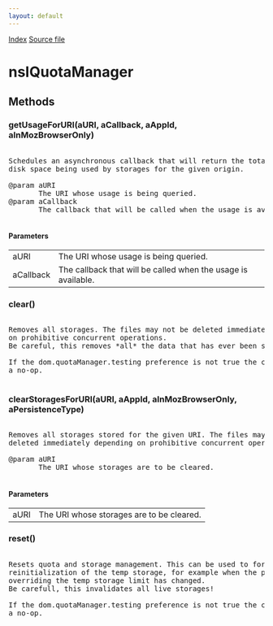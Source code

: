 ```yaml
---
layout: default
---
```

<div id='links'><a href="../index.html">Index</a>
<a href="http://dxr.mozilla.org/mozilla-central/source/dom/quota/nsIQuotaManager.idl">Source file</a>
</div>

# nsIQuotaManager #

## Methods ##

### getUsageForURI(aURI, aCallback, aAppId, aInMozBrowserOnly) ###
<pre>  
Schedules an asynchronous callback that will return the total amount of  
disk space being used by storages for the given origin.  
  
@param aURI  
       The URI whose usage is being queried.  
@param aCallback  
       The callback that will be called when the usage is available.  
  
</pre>
#### Parameters ####

<table>

<tr>
<td>aURI</td>
<td>       The URI whose usage is being queried.  
</td>
</tr>

<tr>
<td>aCallback</td>
<td>       The callback that will be called when the usage is available.  
</td>
</tr>

</table>

### clear() ###
<pre>  
Removes all storages. The files may not be deleted immediately depending  
on prohibitive concurrent operations.  
Be careful, this removes *all* the data that has ever been stored!  
  
If the dom.quotaManager.testing preference is not true the call will be  
a no-op.  
  
</pre>
### clearStoragesForURI(aURI, aAppId, aInMozBrowserOnly, aPersistenceType) ###
<pre>  
Removes all storages stored for the given URI. The files may not be  
deleted immediately depending on prohibitive concurrent operations.  
  
@param aURI  
       The URI whose storages are to be cleared.  
  
</pre>
#### Parameters ####

<table>

<tr>
<td>aURI</td>
<td>       The URI whose storages are to be cleared.  
</td>
</tr>

</table>

### reset() ###
<pre>  
Resets quota and storage management. This can be used to force  
reinitialization of the temp storage, for example when the pref for  
overriding the temp storage limit has changed.  
Be carefull, this invalidates all live storages!  
  
If the dom.quotaManager.testing preference is not true the call will be  
a no-op.  
  
</pre>